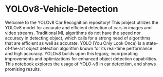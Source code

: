 # YOLOv8-Vehicle-Detection
Welcome to the YOLOv8 Car Recognition repository! This project utilizes the YOLOv8 model for accurate and efficient detection of cars in images and video streams. Traditional ML algorithms do not have the speed nor accuracy in detecting object, which calls for a strong need of algorithms that are efficient as well as accurate. YOLO (You Only Look Once) is a state-of-the-art object detection algorithm known for its real-time performance and high accuracy. YOLOv8 builds upon this legacy, incorporating improvements and optimizations for enhanced object detection capabilities. This notebook explores the usage of YOLO-v8 in car detectiion, and shows promising results.
